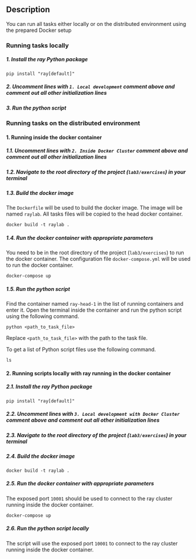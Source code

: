## Description
You can run all tasks either locally or on the distributed environment using the prepared Docker setup

### Running tasks locally
##### 1. Install the ray Python package
```shell
pip install "ray[default]"
```
##### 2. Uncomment lines with `1. Local development` comment above and comment out all other initialization lines
##### 3. Run the python script


### Running tasks on the distributed environment

#### 1. Running inside the docker container
##### 1.1. Uncomment lines with `2. Inside Docker Cluster` comment above and comment out all other initialization lines
##### 1.2. Navigate to the root directory of the project (`lab3/exercises`) in your terminal
##### 1.3. Build the docker image
The `Dockerfile` will be used to build the docker image. The image will be named `raylab`. All tasks files will be copied to the head docker container.
```shell
docker build -t raylab .
```
##### 1.4. Run the docker container with appropriate parameters
You need to be in the root directory of the project (`lab3/exercises`) to run the docker container. The configuration file `docker-compose.yml` will be used to run the docker container.
```shell
docker-compose up
```
##### 1.5. Run the python script
Find the container named `ray-head-1` in the list of running containers and enter it. Open the terminal inside the container and run the python script using the following command.
```shell
python <path_to_task_file>
```
Replace `<path_to_task_file>` with the path to the task file.

To get a list of Python script files use the following command.
```shell
ls
```


#### 2. Running scripts locally with ray running in the docker container
##### 2.1. Install the ray Python package
```shell
pip install "ray[default]"
```
##### 2.2. Uncomment lines with `3. Local development with Docker Cluster` comment above and comment out all other initialization lines
##### 2.3. Navigate to the root directory of the project (`lab3/exercises`) in your terminal
##### 2.4. Build the docker image
```shell
docker build -t raylab .
```
##### 2.5. Run the docker container with appropriate parameters
The exposed port `10001` should be used to connect to the ray cluster running inside the docker container.
```shell
docker-compose up
```
##### 2.6. Run the python script locally
The script will use the exposed port `10001` to connect to the ray cluster running inside the docker container.
